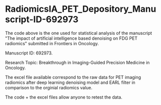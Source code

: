 # RadiomicsIA_PET_Depository_Manuscript-ID-692973


The code above is the one used for statistical analysis of the manuscript "The impact of artificial intelligence based denoising on FDG PET radiomics" submitted in Frontiers in Oncology. 

Manuscript ID: 692973. 

Research Topic: Breakthrough in Imaging-Guided Precision Medicine in Oncology. 

The excel file available correspond to the raw data for PET imaging radiomics after deep learning denoising model and EARL filter in comparison to the orginial radiomics value. 

The code + the excel files allow anyone to retest the data.

